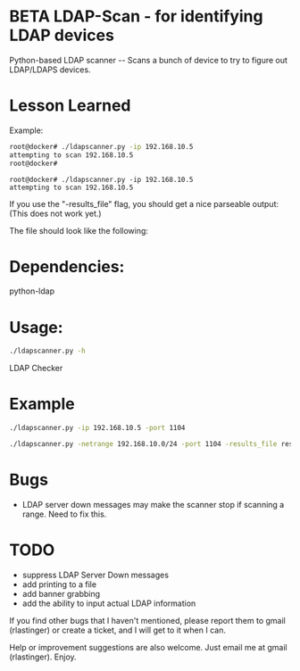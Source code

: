 BETA LDAP-Scan - for identifying LDAP devices
========

Python-based LDAP scanner -- Scans a bunch of device to try to figure out LDAP/LDAPS devices.


Lesson Learned
===

Example:

```bash
root@docker# ./ldapscanner.py -ip 192.168.10.5
attempting to scan 192.168.10.5
root@docker#
```

```
root@docker# ./ldapscanner.py -ip 192.168.10.5
attempting to scan 192.168.10.5
```

If you use the "-results_file" flag, you should get a nice parseable output:  (This does not work yet.)

The file should look like the following:

Dependencies:
=============

python-ldap

Usage:
======

```bash
./ldapscanner.py -h
```

LDAP Checker
  
Example
===

```bash
./ldapscanner.py -ip 192.168.10.5 -port 1104

./ldapscanner.py -netrange 192.168.10.0/24 -port 1104 -results_file results.txt
```

Bugs
====

- LDAP server down messages may make the scanner stop if scanning a range.  Need to fix this.

TODO
===

- suppress LDAP Server Down messages
- add printing to a file
- add banner grabbing
- add the ability to input actual LDAP information

If you find other bugs that I haven't mentioned, please report them to gmail (rlastinger) or create a ticket, and I will get to it when I can.  

Help or improvement suggestions are also welcome.  Just email me at gmail (rlastinger).
Enjoy.
